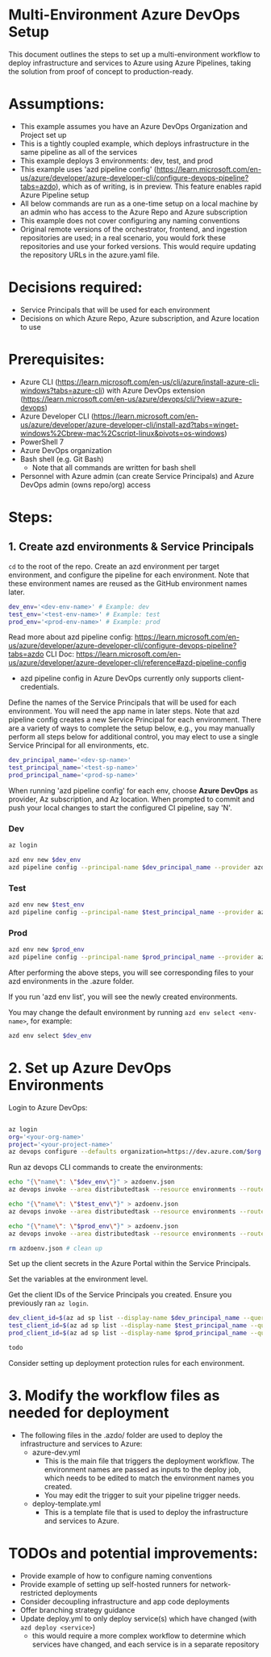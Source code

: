 # Multi-Environment Azure DevOps Setup

This document outlines the steps to set up a multi-environment workflow to deploy infrastructure and services to Azure using Azure Pipelines, taking the solution from proof of concept to production-ready.

# Assumptions:

- This example assumes you have an Azure DevOps Organization and Project set up
- This is a tightly coupled example, which deploys infrastructure in the same pipeline as all of the services
- This example deploys 3 environments: dev, test, and prod
- This example uses 'azd pipeline config' (https://learn.microsoft.com/en-us/azure/developer/azure-developer-cli/configure-devops-pipeline?tabs=azdo), which as of writing, is in preview. This feature enables rapid Azure Pipeline setup
- All below commands are run as a one-time setup on a local machine by an admin who has access to the Azure Repo and Azure subscription
- This example does not cover configuring any naming conventions
- Original remote versions of the orchestrator, frontend, and ingestion repositories are used; in a real scenario, you would fork these repositories and use your forked versions. This would require updating the repository URLs in the azure.yaml file.

# Decisions required:

- Service Principals that will be used for each environment
- Decisions on which Azure Repo, Azure subscription, and Azure location to use

# Prerequisites:

- Azure CLI (https://learn.microsoft.com/en-us/cli/azure/install-azure-cli-windows?tabs=azure-cli) with Azure DevOps extension (https://learn.microsoft.com/en-us/azure/devops/cli/?view=azure-devops)
- Azure Developer CLI (https://learn.microsoft.com/en-us/azure/developer/azure-developer-cli/install-azd?tabs=winget-windows%2Cbrew-mac%2Cscript-linux&pivots=os-windows)
- PowerShell 7
- Azure DevOps organization
- Bash shell (e.g. Git Bash)
  - Note that all commands are written for bash shell
- Personnel with Azure admin (can create Service Principals) and Azure DevOps admin (owns repo/org) access

# Steps:

<!-- ## 1. Create Service Principals for each env -->

<!-- CLI: https://learn.microsoft.com/en-us/cli/azure/azure-cli-sp-tutorial-1?tabs=bash#create-a-service-principal

Portal: https://learn.microsoft.com/en-us/entra/identity-platform/howto-create-service-principal-portal

Note: You will need the app name in later steps

```bash
dev_principal_name='<dev-sp-name>'
test_principal_name='<test-sp-name>'
prod_principal_name='<prod-sp-name>'
```

Given the name of the Service Principal, get the client ID. You will need the client ID for later steps.

Login and query for the DisplayName and AppId and place the value in a variable. In the event that there are multiple Service Principals containing the same name, so you need to pull the correct ID. These can also be retrieved from the Azure portal.

```bash
az login
# example: az ad sp list --display-name $dev_principal_name --query "[].{DisplayName:displayName, AppId:appId}" --output table
dev_client_id='<dev-sp-client-id>'
test_client_id='<test-sp-client-id>'
prod_client_id='<prod-sp-client-id>'
``` -->

## 1. Create azd environments & Service Principals

`cd` to the root of the repo. Create an azd environment per target environment, and configure the pipeline for each environment. Note that these environment names are reused as the GitHub environment names later.

```bash
dev_env='<dev-env-name>' # Example: dev
test_env='<test-env-name>' # Example: test
prod_env='<prod-env-name>' # Example: prod
```

Read more about azd pipeline config: https://learn.microsoft.com/en-us/azure/developer/azure-developer-cli/configure-devops-pipeline?tabs=azdo
CLI Doc: https://learn.microsoft.com/en-us/azure/developer/azure-developer-cli/reference#azd-pipeline-config
- azd pipeline config in Azure DevOps currently only supports client-credentials.

Define the names of the Service Principals that will be used for each environment. You will need the app name in later steps.
Note that azd pipeline config creates a new Service Principal for each environment.
There are a variety of ways to complete the setup below, e.g., you may manually perform all steps below for additional control, you may elect to use a single Service Principal for all environments, etc.

```bash
dev_principal_name='<dev-sp-name>'
test_principal_name='<test-sp-name>'
prod_principal_name='<prod-sp-name>'
```

When running 'azd pipeline config' for each env, choose **Azure DevOps** as provider, Az subscription, and Az location. When prompted to commit and push your local changes to start the configured CI pipeline, say 'N'.

### Dev

```bash
az login
```

```bash
azd env new $dev_env
azd pipeline config --principal-name $dev_principal_name --provider azdo
```

### Test

```bash
azd env new $test_env
azd pipeline config --principal-name $test_principal_name --provider azdo
```

### Prod

```bash
azd env new $prod_env
azd pipeline config --principal-name $prod_principal_name --provider azdo
```

After performing the above steps, you will see corresponding files to your azd environments in the .azure folder.

If you run 'azd env list', you will see the newly created environments.

You may change the default environment by running `azd env select <env-name>`, for example:

```bash
azd env select $dev_env
```

# 2. Set up Azure DevOps Environments

Login to Azure DevOps:

```bash

az login
org='<your-org-name>'
project='<your-project-name>'
az devops configure --defaults organization=https://dev.azure.com/$org project=$project

```

Run az devops CLI commands to create the environments:

```bash
echo "{\"name\": \"$dev_env\"}" > azdoenv.json
az devops invoke --area distributedtask --resource environments --route-parameters project=$project --api-version 7.1 --http-method POST --in-file ./azdoenv.json

echo "{\"name\": \"$test_env\"}" > azdoenv.json
az devops invoke --area distributedtask --resource environments --route-parameters project=$project --api-version 7.1 --http-method POST --in-file ./azdoenv.json

echo "{\"name\": \"$prod_env\"}" > azdoenv.json
az devops invoke --area distributedtask --resource environments --route-parameters project=$project --api-version 7.1 --http-method POST --in-file ./azdoenv.json

rm azdoenv.json # clean up

```

Set up the client secrets in the Azure Portal within the Service Principals.

Set the variables at the environment level.

Get the client IDs of the Service Principals you created. Ensure you previously ran `az login`. 

```bash
dev_client_id=$(az ad sp list --display-name $dev_principal_name --query "[].appId" --output tsv)
test_client_id=$(az ad sp list --display-name $test_principal_name --query "[].appId" --output tsv)
prod_client_id=$(az ad sp list --display-name $prod_principal_name --query "[].appId" --output tsv)
```

<!-- TODO set variables -->

```bash
todo
```



Consider setting up deployment protection rules for each environment.

# 3. Modify the workflow files as needed for deployment

- The following files in the .azdo/ folder are used to deploy the infrastructure and services to Azure:
  - azure-dev.yml
    - This is the main file that triggers the deployment workflow. The environment names are passed as inputs to the deploy job, which needs to be edited to match the environment names you created.
    - You may edit the trigger to suit your pipeline trigger needs.
  - deploy-template.yml
    - This is a template file that is used to deploy the infrastructure and services to Azure.

# TODOs and potential improvements:

- Provide example of how to configure naming conventions
- Provide example of setting up self-hosted runners for network-restricted deployments
- Consider decoupling infrastructure and app code deployments
- Offer branching strategy guidance 
- Update deploy.yml to only deploy service(s) which have changed (with `azd deploy <service>`)
  - this would require a more complex workflow to determine which services have changed, and each service is in a separate repository
